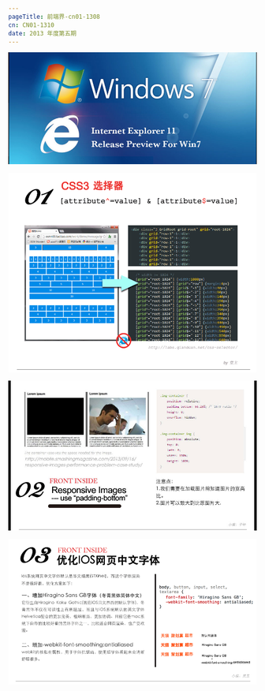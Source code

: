 ```yaml
--- 
pageTitle: 前端界-cn01-1308 
cn: CN01-1310 
date: 2013 年度第五期 
---
```


![ie11 for win7](images/ie11forwin7.jpg)

![css3 选择器](images/css.png)

[![responsiveImages](images/responsiveimages.jpg)](http://mobile.smashingmagazine.com/2013/09/16/responsive-images-performance-problem-case-study/)

![优化ios字体](images/font.png)

